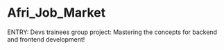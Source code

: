 # Afri_Job_Market
ENTRY:
Devs trainees group project: Mastering the concepts for backend and frontend development!
